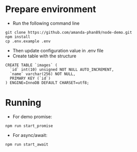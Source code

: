 # Prepare environment
- Run the following command line
```
git clone https://github.com/amanda-phan89/node-demo.git
npm install
cp .env.example .env
```
- Then update configuration value in .env file
- Create table with the structure
```
CREATE TABLE `images` (
  `id` int(10) unsigned NOT NULL AUTO_INCREMENT,
  `name` varchar(256) NOT NULL,
  PRIMARY KEY (`id`)
) ENGINE=InnoDB DEFAULT CHARSET=utf8;
```
# Running
- For demo promise: 
```
npm run start_promise
```
- For async/await:
```
npm run start_await
```
